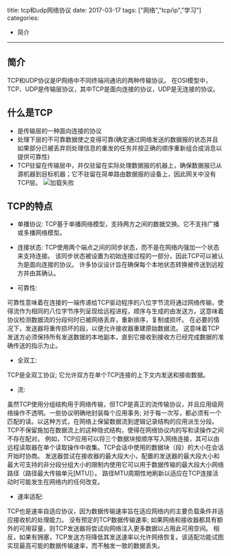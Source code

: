 title: tcp和udp网络协议
date: 2017-03-17
tags: ["网络","tcp/ip","学习"]
categories:
  - 简介
---

## 简介 ##
TCP和UDP协议是IP网络中不同终端间通讯的两种传输协议。
在OSI模型中，TCP、UDP是传输层协议，其中TCP是面向连接的协议，UDP是无连接的协议。

## 什么是TCP ###
* 是传输层的一种面向连接的协议
* 处理下层的不可靠数据使之变得可靠(确定通过网络发送的数据报的状态并且如果部分已被丢弃则处理信息的重发的任务并按正确的顺序重新组合成消息以提供可靠性)
* TCP驻留在传输层中，并仅驻留在实际处理数据报的机器上，确保数据报已从源机器到目标机器；它不驻留在简单路由数据报的设备上，因此网关中没有TCP层。
![加载失败](https://upload.wikimedia.org/wikibooks/en/4/40/Fig1_net_tcp.jpg)

## TCP的特点 ##
* 单播协议:
 TCP基于单播网络模型，支持两方之间的数据交换。它不支持广播或多播网络模型。

* 连接状态:
 TCP使用两个端点之间的同步状态，而不是在网络内强加一个状态来支持连接。
 该同步状态被设置为初始连接过程的一部分，因此TCP可以被认为是面向连接的协议。
 许多协议设计旨在确保每个本地状态转换被传送到远程方并由其确认。

* 可靠性:

 可靠性意味着在连接的一端传递给TCP驱动程序的八位字节流将通过网络传输，使得流作为相同的八位字节序列呈现给远程进程，顺序与生成的由发送方。这意味着协议检测数据流的分段何时已被网络丢弃，重新排序，复制或损坏。
 在必要的情况下，发送器将重传损坏的段，以便允许接收器重建原始数据流。
 这意味着TCP发送方必须保持所有发送数据的本地副本，直到它接收到接收方已经完成数据的准确传送的指示为止。

* 全双工:

 TCP是全双工协议; 它允许双方在单个TCP连接的上下文内发送和接收数据。

* 流:

 虽然TCP使用分组结构用于网络传输，但TCP是真正的流传输协议，并且应用级网络操作不透明。一些协议明确地封装每个应用事务; 
 对于每一次写，都必须有一个匹配的读。以这种方式，在网络上保留数据流到逻辑记录结构的应用派生分段。
 TCP不保留施加在数据流上的这种隐式结构，使得在网络协议内的写和读操作之间不存在配对。
 例如，TCP应用可以将三个数据块按顺序写入网络连接，其可以由远程读取器在单个读取操作中收集。TCP会话中使用的数据块（段）的大小在会话开始时协商。
 发送器尝试在接收器的最大段大小，配置的发送器的最大段大小和最大可支持的非分段分组大小的限制内使用它可以用于数据传输的最大段大小网络路径（路径最大传输单元[MTU]）。
 路径MTU周期性地刷新以适应在TCP连接活动时可能发生在网络内的任何改变。

* 速率适配:

 TCP也是速率自适应协议，因为数据传输速率旨在适应网络内的主要负载条件并适应接收机的处理能力。
 没有预定的TCP数据传输速率; 如果网络和接收器都具有额外的可用容量，则TCP发送器将尝试向网络注入更多数据以占用此可用空间。
 相反，如果有拥塞，TCP发送方将降低其发送速率以允许网络恢复。该适配功能试图实现最高可能的数据传输速率，而不触发一致的数据丢失。
